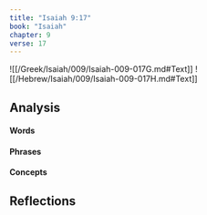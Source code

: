 ```yaml
---
title: "Isaiah 9:17"
book: "Isaiah"
chapter: 9
verse: 17
---
```

![[/Greek/Isaiah/009/Isaiah-009-017G.md#Text]]
![[/Hebrew/Isaiah/009/Isaiah-009-017H.md#Text]]

## Analysis

#### Words

#### Phrases

#### Concepts

## Reflections
